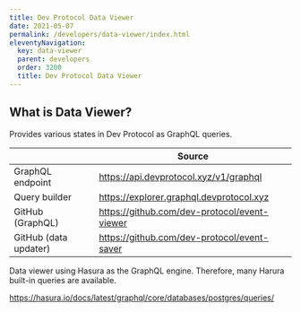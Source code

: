 ```yaml
---
title: Dev Protocol Data Viewer
date: 2021-05-07
permalink: /developers/data-viewer/index.html
eleventyNavigation:
  key: data-viewer
  parent: developers
  order: 3200
  title: Dev Protocol Data Viewer
---
```


## What is Data Viewer?

Provides various states in Dev Protocol as GraphQL queries.

|                       | Source                                       |
| --------------------- | -------------------------------------------- |
| GraphQL endpoint      | https://api.devprotocol.xyz/v1/graphql       |
| Query builder         | https://explorer.graphql.devprotocol.xyz     |
| GitHub (GraphQL)      | https://github.com/dev-protocol/event-viewer |
| GitHub (data updater) | https://github.com/dev-protocol/event-saver  |

Data viewer using Hasura as the GraphQL engine. Therefore, many Harura built-in queries are available.

https://hasura.io/docs/latest/graphql/core/databases/postgres/queries/
